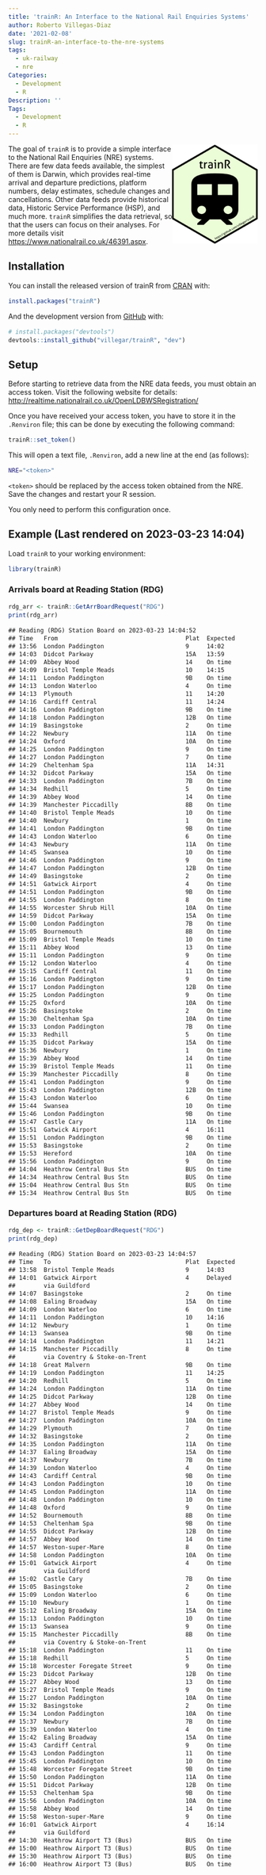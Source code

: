 ```yaml
---
title: 'trainR: An Interface to the National Rail Enquiries Systems'
author: Roberto Villegas-Diaz
date: '2021-02-08'
slug: trainR-an-interface-to-the-nre-systems
tags:
  - uk-railway
  - nre
Categories:
  - Development
  - R
Description: ''
Tags:
  - Development
  - R
---
```


<img src="https://raw.githubusercontent.com/villegar/trainR/main/inst/images/logo.png" alt="logo" align="right" height=200px/>

The goal of `trainR` is to provide a simple interface to the 
National Rail Enquiries (NRE) systems. There are few data feeds 
available, the simplest of them is Darwin, which provides real-time 
arrival and departure predictions, platform numbers, delay estimates, 
schedule changes and cancellations. Other data feeds provide historical 
data, Historic Service Performance (HSP), and much more. `trainR` 
simplifies the data retrieval, so that the users can focus on their 
analyses. For more details visit 
https://www.nationalrail.co.uk/46391.aspx.

## Installation

You can install the released version of trainR from [CRAN](https://CRAN.R-project.org) with:

``` r
install.packages("trainR")
```

And the development version from [GitHub](https://github.com/) with:

``` r
# install.packages("devtools")
devtools::install_github("villegar/trainR", "dev")
```

## Setup
Before starting to retrieve data from the NRE data feeds, you must obtain an access token. 
Visit the following website for details: http://realtime.nationalrail.co.uk/OpenLDBWSRegistration/

Once you have received your access token, you have to store it in the `.Renviron` file; this can be 
done by executing the following command:


```r
trainR::set_token()
```

This will open a text file, `.Renviron`, add a new line at the end (as follows):

```bash
NRE="<token>"
```

`<token>` should be replaced by the access token obtained from the NRE. Save the changes and restart 
your R session.

You only need to perform this configuration once.

## Example (Last rendered on 2023-03-23 14:04)

Load `trainR` to your working environment:

```r
library(trainR)
```

### Arrivals board at Reading Station (RDG)


```r
rdg_arr <- trainR::GetArrBoardRequest("RDG")
print(rdg_arr)
```

```
## Reading (RDG) Station Board on 2023-03-23 14:04:52
## Time   From                                    Plat  Expected
## 13:56  London Paddington                       9     14:02
## 14:03  Didcot Parkway                          15A   13:59
## 14:09  Abbey Wood                              14    On time
## 14:09  Bristol Temple Meads                    10    14:15
## 14:11  London Paddington                       9B    On time
## 14:13  London Waterloo                         4     On time
## 14:13  Plymouth                                11    14:20
## 14:16  Cardiff Central                         11    14:24
## 14:16  London Paddington                       9B    On time
## 14:18  London Paddington                       12B   On time
## 14:19  Basingstoke                             2     On time
## 14:22  Newbury                                 11A   On time
## 14:24  Oxford                                  10A   On time
## 14:25  London Paddington                       9     On time
## 14:27  London Paddington                       7     On time
## 14:29  Cheltenham Spa                          11A   14:31
## 14:32  Didcot Parkway                          15A   On time
## 14:33  London Paddington                       7B    On time
## 14:34  Redhill                                 5     On time
## 14:39  Abbey Wood                              14    On time
## 14:39  Manchester Piccadilly                   8B    On time
## 14:40  Bristol Temple Meads                    10    On time
## 14:40  Newbury                                 1     On time
## 14:41  London Paddington                       9B    On time
## 14:43  London Waterloo                         6     On time
## 14:43  Newbury                                 11A   On time
## 14:45  Swansea                                 10    On time
## 14:46  London Paddington                       9     On time
## 14:47  London Paddington                       12B   On time
## 14:49  Basingstoke                             2     On time
## 14:51  Gatwick Airport                         4     On time
## 14:51  London Paddington                       9B    On time
## 14:55  London Paddington                       8     On time
## 14:55  Worcester Shrub Hill                    10A   On time
## 14:59  Didcot Parkway                          15A   On time
## 15:00  London Paddington                       7B    On time
## 15:05  Bournemouth                             8B    On time
## 15:09  Bristol Temple Meads                    10    On time
## 15:11  Abbey Wood                              13    On time
## 15:11  London Paddington                       9     On time
## 15:12  London Waterloo                         4     On time
## 15:15  Cardiff Central                         11    On time
## 15:16  London Paddington                       9     On time
## 15:17  London Paddington                       12B   On time
## 15:25  London Paddington                       9     On time
## 15:25  Oxford                                  10A   On time
## 15:26  Basingstoke                             2     On time
## 15:30  Cheltenham Spa                          10A   On time
## 15:33  London Paddington                       7B    On time
## 15:33  Redhill                                 5     On time
## 15:35  Didcot Parkway                          15A   On time
## 15:36  Newbury                                 1     On time
## 15:39  Abbey Wood                              14    On time
## 15:39  Bristol Temple Meads                    11    On time
## 15:39  Manchester Piccadilly                   8     On time
## 15:41  London Paddington                       9     On time
## 15:43  London Paddington                       12B   On time
## 15:43  London Waterloo                         6     On time
## 15:44  Swansea                                 10    On time
## 15:46  London Paddington                       9B    On time
## 15:47  Castle Cary                             11A   On time
## 15:51  Gatwick Airport                         4     16:11
## 15:51  London Paddington                       9B    On time
## 15:53  Basingstoke                             2     On time
## 15:53  Hereford                                10A   On time
## 15:56  London Paddington                       9     On time
## 14:04  Heathrow Central Bus Stn                BUS   On time
## 14:34  Heathrow Central Bus Stn                BUS   On time
## 15:04  Heathrow Central Bus Stn                BUS   On time
## 15:34  Heathrow Central Bus Stn                BUS   On time
```

### Departures board at Reading Station (RDG)


```r
rdg_dep <- trainR::GetDepBoardRequest("RDG")
print(rdg_dep)
```

```
## Reading (RDG) Station Board on 2023-03-23 14:04:57
## Time   To                                      Plat  Expected
## 13:58  Bristol Temple Meads                    9     14:03
## 14:01  Gatwick Airport                         4     Delayed
##        via Guildford                           
## 14:07  Basingstoke                             2     On time
## 14:08  Ealing Broadway                         15A   On time
## 14:09  London Waterloo                         6     On time
## 14:11  London Paddington                       10    14:16
## 14:12  Newbury                                 1     On time
## 14:13  Swansea                                 9B    On time
## 14:14  London Paddington                       11    14:21
## 14:15  Manchester Piccadilly                   8     On time
##        via Coventry & Stoke-on-Trent           
## 14:18  Great Malvern                           9B    On time
## 14:19  London Paddington                       11    14:25
## 14:20  Redhill                                 5     On time
## 14:24  London Paddington                       11A   On time
## 14:25  Didcot Parkway                          12B   On time
## 14:27  Abbey Wood                              14    On time
## 14:27  Bristol Temple Meads                    9     On time
## 14:27  London Paddington                       10A   On time
## 14:29  Plymouth                                7     On time
## 14:32  Basingstoke                             2     On time
## 14:35  London Paddington                       11A   On time
## 14:37  Ealing Broadway                         15A   On time
## 14:37  Newbury                                 7B    On time
## 14:39  London Waterloo                         4     On time
## 14:43  Cardiff Central                         9B    On time
## 14:43  London Paddington                       10    On time
## 14:45  London Paddington                       11A   On time
## 14:48  London Paddington                       10    On time
## 14:48  Oxford                                  9     On time
## 14:52  Bournemouth                             8B    On time
## 14:53  Cheltenham Spa                          9B    On time
## 14:55  Didcot Parkway                          12B   On time
## 14:57  Abbey Wood                              14    On time
## 14:57  Weston-super-Mare                       8     On time
## 14:58  London Paddington                       10A   On time
## 15:01  Gatwick Airport                         4     On time
##        via Guildford                           
## 15:02  Castle Cary                             7B    On time
## 15:05  Basingstoke                             2     On time
## 15:09  London Waterloo                         6     On time
## 15:10  Newbury                                 1     On time
## 15:12  Ealing Broadway                         15A   On time
## 15:13  London Paddington                       10    On time
## 15:13  Swansea                                 9     On time
## 15:15  Manchester Piccadilly                   8B    On time
##        via Coventry & Stoke-on-Trent           
## 15:18  London Paddington                       11    On time
## 15:18  Redhill                                 5     On time
## 15:18  Worcester Foregate Street               9     On time
## 15:23  Didcot Parkway                          12B   On time
## 15:27  Abbey Wood                              13    On time
## 15:27  Bristol Temple Meads                    9     On time
## 15:27  London Paddington                       10A   On time
## 15:32  Basingstoke                             2     On time
## 15:34  London Paddington                       10A   On time
## 15:37  Newbury                                 7B    On time
## 15:39  London Waterloo                         4     On time
## 15:42  Ealing Broadway                         15A   On time
## 15:43  Cardiff Central                         9     On time
## 15:43  London Paddington                       11    On time
## 15:45  London Paddington                       10    On time
## 15:48  Worcester Foregate Street               9B    On time
## 15:50  London Paddington                       11A   On time
## 15:51  Didcot Parkway                          12B   On time
## 15:53  Cheltenham Spa                          9B    On time
## 15:56  London Paddington                       10A   On time
## 15:58  Abbey Wood                              14    On time
## 15:58  Weston-super-Mare                       9     On time
## 16:01  Gatwick Airport                         4     16:14
##        via Guildford                           
## 14:30  Heathrow Airport T3 (Bus)               BUS   On time
## 15:00  Heathrow Airport T3 (Bus)               BUS   On time
## 15:30  Heathrow Airport T3 (Bus)               BUS   On time
## 16:00  Heathrow Airport T3 (Bus)               BUS   On time
```
